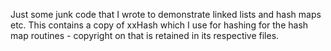 Just some junk code that I wrote to demonstrate linked lists and hash maps etc.
This contains a copy of xxHash which I use for hashing for the hash map routines - copyright on that is retained in its respective files.
